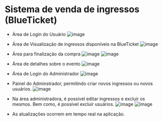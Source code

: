 # Sistema de venda de ingressos (BlueTicket)
- Área de Login do Usuário
![image](https://github.com/user-attachments/assets/fc93c735-ec14-45cd-8113-94dd1b0ed06c)
- Área de Visualização de ingressos disponíveis na BlueTicket
![image](https://github.com/user-attachments/assets/2226d6a0-9365-42f2-855b-7f9f1e468734)
- Área para finalização da compra
![image](https://github.com/user-attachments/assets/fd896ed0-3dba-492b-adaa-74d6282c4ca5)
![image](https://github.com/user-attachments/assets/c4184d7a-7b5a-4a95-a220-bedc7afb7fc7)
- Área de detalhes sobre o evento
![image](https://github.com/user-attachments/assets/55852142-f610-4fe5-9ace-92b3df7a2441)
- Área de Login do Administrador
![image](https://github.com/user-attachments/assets/418cdb8f-06be-461e-8c32-b75295d434d3)
- Painel do Adminstrador, permitindo criar novos ingressos ou novos usuários. 
![image](https://github.com/user-attachments/assets/ebc916db-961a-4342-81df-18b611f01c93)
- Na área administradora, é possível editar ingressos e excluir os mesmos. Bem como, é possível excluir usuários. 
![image](https://github.com/user-attachments/assets/32f3c55a-1f52-4924-90f2-45f41d285aa3)
![image](https://github.com/user-attachments/assets/cd52fe60-6dd8-46cc-b04a-4754a645c9a7)


- As atualizações ocorrem em tempo real na aplicação. 


